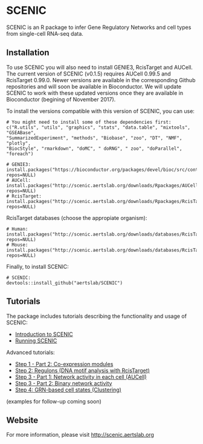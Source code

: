 # SCENIC

SCENIC is an R package to infer Gene Regulatory Networks and cell types from single-cell RNA-seq data. 

## Installation
To use SCENIC you will also need to install GENIE3, RcisTarget and AUCell. The current version of SCENIC (v0.1.5) requires AUCell 0.99.5 and RcisTarget 0.99.0. Newer versions are available in the corresponding Github repositories and will soon be available in Bioconductor. We will update SCENIC to work with these updated versions once they are available in Bioconductor (begining of November 2017).

To install the versions compatible with this version of SCENIC, you can use:
```
# You might need to install some of these dependencies first:
c("R.utils", "utils", "graphics", "stats", "data.table", "mixtools", "GSEABase", 
"SummarizedExperiment", "methods", "Biobase", "zoo", "DT", "NMF", "plotly", 
"BiocStyle", "rmarkdown", "doMC", " doRNG", " zoo", "doParallel", "foreach")

# GENIE3:
install.packages("https://bioconductor.org/packages/devel/bioc/src/contrib/GENIE3_0.99.7.tar.gz", repos=NULL)
# AUCell:
install.packages("http://scenic.aertslab.org/downloads/Rpackages/AUCell_0.99.5.tar.gz", repos=NULL)
# RcisTarget:
install.packages("http://scenic.aertslab.org/downloads/Rpackages/RcisTarget_0.99.0.tar.gz", repos=NULL)
```

RcisTarget databases (choose the appropiate organism):
```
# Human: install.packages("http://scenic.aertslab.org/downloads/databases/RcisTarget.hg19.motifDatabases.20k_0.1.1.tar.gz", repos=NULL)
# Mouse: install.packages("http://scenic.aertslab.org/downloads/databases/RcisTarget.mm9.motifDatabases.20k_0.1.1.tar.gz", repos=NULL)
```

Finally, to install SCENIC:
```
# SCENIC:
devtools::install_github("aertslab/SCENIC")
```

## Tutorials

The package includes tutorials describing the functionality and usage of SCENIC:
- [Introduction to SCENIC](https://htmlpreview.github.io/?https://github.com/aertslab/SCENIC/blob/master/inst/doc/SCENIC_Intro.html)
- [Running SCENIC](https://htmlpreview.github.io/?https://github.com/aertslab/SCENIC/blob/master/inst/doc/SCENIC_runningStep1nWrapper.html)

Advanced tutorials:
- [Step 1 - Part 2: Co-expression modules](https://htmlpreview.github.io/?https://github.com/aertslab/SCENIC/blob/master/inst/doc/Step1.2_CoexpressionModules.html)
- [Step 2: Regulons (DNA motif analysis with RcisTarget)](https://htmlpreview.github.io/?https://github.com/aertslab/SCENIC/blob/master/inst/doc/Step2_Regulons.html)
- [Step 3 - Part 1: Network activity in each cell (AUCell)](https://htmlpreview.github.io/?https://github.com/aertslab/SCENIC/blob/master/inst/doc/Step3.1_NwActivity.html)
- [Step 3 - Part 2: Binary network activity](https://htmlpreview.github.io/?https://github.com/aertslab/SCENIC/blob/master/inst/doc/Step3.2_BinaryNwActivity.html)
- [Step 4: GRN-based cell states (Clustering)](https://htmlpreview.github.io/?https://github.com/aertslab/SCENIC/blob/master/inst/doc/Step4_Clustering.html)

(examples for follow-up coming soon)


## Website

For more information, please visit http://scenic.aertslab.org
